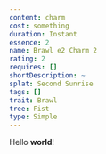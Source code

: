 ```yaml
---
content: charm
cost: something
duration: Instant
essence: 2
name: Brawl e2 Charm 2
rating: 2
requires: []
shortDescription: ~
splat: Second Sunrise
tags: []
trait: Brawl
tree: Fist
type: Simple
---
```


Hello **world**!
